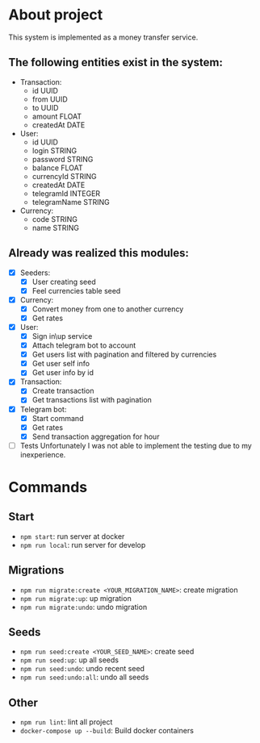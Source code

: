 # About project
This system is implemented as a money transfer service.
## The following entities exist in the system:
- Transaction:
    - id UUID
    - from UUID
    - to UUID
    - amount FLOAT
    - createdAt DATE
- User:
    - id UUID
    - login STRING
    - password STRING
    - balance FLOAT
    - currencyId STRING
    - createdAt DATE
    - telegramId INTEGER
    - telegramName STRING
- Currency:
    - code STRING
    - name STRING

## Already was realized this modules:
- [x] Seeders:
    - [x] User creating seed
    - [x] Feel currencies table seed
- [x] Currency:
    - [x] Convert money from one to another currency
    - [x] Get rates
- [x] User:
    - [x] Sign in\up service
    - [x] Attach telegram bot to account
    - [x] Get users list with pagination and filtered by currencies
    - [x] Get user self info
    - [x] Get user info by id
- [x] Transaction:
    - [x] Create transaction
    - [x] Get transactions list with pagination
- [x] Telegram bot:
    - [x] Start command
    - [x] Get rates
    - [x] Send transaction aggregation for hour
- [ ] Tests
Unfortunately I was not able to implement the testing due to my inexperience.

# Commands
## Start
- `npm start`: run server at docker
- `npm run local`: run server for develop

## Migrations
- `npm run migrate:create <YOUR_MIGRATION_NAME>`: create migration
- `npm run migrate:up`: up migration
- `npm run migrate:undo`: undo migration

## Seeds
- `npm run seed:create <YOUR_SEED_NAME>`: create seed
- `npm run seed:up`: up all seeds
- `npm run seed:undo`: undo recent seed
- `npm run seed:undo:all`: undo all seeds

## Other
- `npm run lint`: lint all project
- `docker-compose up --build`: Build docker containers